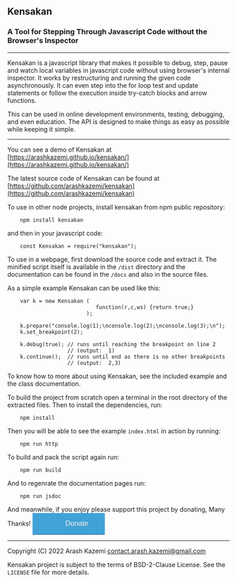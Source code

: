 
## Kensakan
### A Tool for Stepping Through Javascript Code without the Browser's Inspector

---

Kensakan is a javascript library that makes it possible to debug, step,
pause and watch local variables in javascript code without using browser's
internal inspector. It works by restructuring and running the given code 
asynchronously. It can even step into the for loop test and update statements 
or follow the execution inside try-catch blocks and arrow functions.

This can be used in online development environments, testing, debugging,
and even education. The API is designed to make things as easy as possible 
while keeping it simple.

---

You can see a demo of Kensakan at
[https://arashkazemi.github.io/kensakan/](https://arashkazemi.github.io/kensakan/)

The latest source code of Kensakan can be found at
[https://github.com/arashkazemi/kensakan](https://github.com/arashkazemi/kensakan)

To use in other node projects, install kensakan from npm public repository:

        npm install kensakan  

and then in your javascript code:

        const Kensakan = require("kensakan");

To use in a webpage, first download the source code and extract it. The minified 
script itself is available in the `/dist` directory and the documentation 
can be found in the `/docs` and also in the source files. 

As a simple example Kensakan can be used like this:

        var k = new Kensakan (
                                function(r,c,ws) {return true;}
                             );

        k.prepare("console.log(1);\nconsole.log(2);\nconsole.log(3);\n");
        k.set_breakpoint(2);

        k.debug(true); // runs until reaching the breakpoint on line 2 
                       // (output:  1) 
        k.continue();  // runs until end as there is no other breakpoints 
                       // (output:  2,3)

To know how to more about using Kensakan, see the included example and the class 
documentation.

To build the project from scratch open a terminal in the root directory
of the extracted files. Then to install the dependencies, run:

        npm install

Then you will be able to see the example `index.html` in action by 
running:

        npm run http

To build and pack the script again run:

        npm run build

And to regenrate the documentation pages run:

        npm run jsdoc


And meanwhile, if you enjoy please support this project by donating, 
Many Thanks! <a style="background: #41a2d8 url(https://donorbox.org/images/red_logo.png) no-repeat 37px;color: #fff;text-decoration: none;font-family: Verdana,sans-serif;display: inline-block;font-size: 16px;padding: 15px 38px;padding-left: 75px;-webkit-border-radius: 2px;-moz-border-radius: 2px;border-radius: 2px;box-shadow: 0 1px 0 0 #1f5a89;text-shadow: 0 1px rgba(0, 0, 0, 0.3);" href="https://donorbox.org/kensakan?default_interval=o&amount=30">Donate</a>

---

Copyright (C) 2022 Arash Kazemi <contact.arash.kazemi@gmail.com>

Kensakan project is subject to the terms of BSD-2-Clause License. See the `LICENSE` file for more details.
